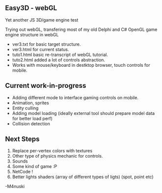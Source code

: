 Easy3D - webGL
----------
Yet another JS 3D/game engine test

Trying out webGL, transfering most of my old Delphi and C# OpenGL game engine structure in webGL

* ver3.txt for basic target structure.
* ver3.html for current status.
* tuto1.html basic re-transcript of webGL tutorial.
* tuto2.html added a lot of controls abstraction.
* Works with mouse/keyboard in destktop browser, touch controls for mobile.

Current work-in-progress
----------
* Adding different mode to interface gaming controls on mobile.
* Animation, sprites
* Entity culling
* Adding model loading (ideally external tool should prepare model data for better load perf)
* Collision detection

Next Steps
-----------
1. Replace per-vertex colors with textures
2. Other type of physics mechanic for controls.
3. Sounds
4. Some kind of game :P
5. NetCode !
6. Better lights shaders (array of different types of ligts) (spot, point etc)

-M4nuski
